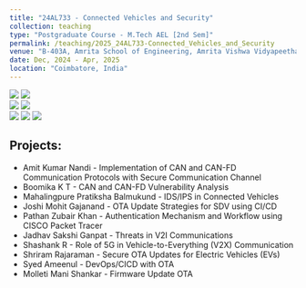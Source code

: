 ```yaml
---
title: "24AL733 - Connected Vehicles and Security"
collection: teaching
type: "Postgraduate Course - M.Tech AEL [2nd Sem]"
permalink: /teaching/2025_24AL733-Connected_Vehicles_and_Security
venue: "B-403A, Amrita School of Engineering, Amrita Vishwa Vidyapeetham"
date: Dec, 2024 - Apr, 2025
location: "Coimbatore, India"
---
```


![](https://img.shields.io/badge/Students-10-blue) ![](https://img.shields.io/badge/Mini--Projects_Completed-10-blue) <br/>
![](https://img.shields.io/badge/Pass_Percent-100.00-darkgreen) ![](https://img.shields.io/badge/Average_Marks-66.90-blue) <br/> 
![](https://img.shields.io/badge/Course_Outcome_Attainment-TBD-blue) ![](https://img.shields.io/badge/Course_Feedback-TBD-blue) ![](https://img.shields.io/badge/TLP_Feedback-TBD-blue) 

Projects: 
-------------
- Amit Kumar Nandi - Implementation of CAN and CAN-FD Communication Protocols with Secure Communication Channel
- Boomika K T	- CAN and CAN-FD Vulnerability Analysis
- Mahalingpure Pratiksha Balmukund - IDS/IPS in Connected Vehicles
- Joshi Mohit Gajanand - OTA Update Strategies for SDV using CI/CD
- Pathan Zubair Khan - Authentication Mechanism and Workflow using CISCO Packet Tracer
- Jadhav Sakshi Ganpat - Threats in V2I Communications
- Shashank R - Role of 5G in Vehicle-to-Everything (V2X) Communication
- Shriram Rajaraman - Secure OTA Updates for Electric Vehicles (EVs)
- Syed Ameenul - DevOps/CICD with OTA
- Molleti Mani Shankar - Firmware Update OTA
